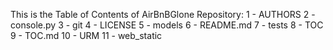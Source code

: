 This is the Table of Contents of AirBnBGlone Repository: 
1 - AUTHORS
2 - console.py
3 - git
4 - LICENSE
5 - models
6 - README.md
7 - tests
8 - TOC
9 - TOC.md
10 - URM
11 - web_static

